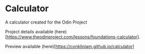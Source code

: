 # Calculator

A calculator created for the Odin Project

Project details available (here)[https://www.theodinproject.com/lessons/foundations-calculator].

Preview available (here)[https://conkliniam.github.io/calculator]

